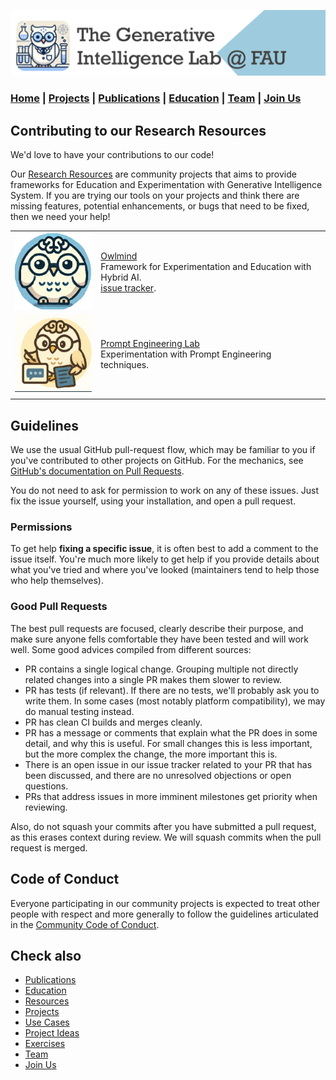 ![GeniLab-banner](./images/genilab-banner.png)

### [Home](README.md) | [Projects](PROJECTS.md) | [Publications](KNOWLEDGE.md#publications) | [Education](KNOWLEDGE.md#education) | [Team](PEOPLE.md) |  [Join Us](JOIN.md)


## Contributing to our Research Resources

We'd love to have your contributions to our code!

Our [Research Resources](./PROJECTS.md#resources) are community projects that aims to provide frameworks for  Education and Experimentation with Generative Intelligence System. If you are trying our tools on your projects and think there are missing features, potential enhancements, or bugs that need to be fixed, then we need your help!


| | | 
| :-: | :- |  
| ![](./images/docs/owlmind-icon-small.png) | [Owlmind](https://github.com/genilab-fau/owlmind) <br/> Framework for Experimentation and Education with Hybrid AI. <br/> [issue tracker](https://github.com/genilab-fau/owlmind/issues). |
| ![](./images/docs/prompt-icon-small.png)  | [Prompt Engineering Lab](https://github.com/genilab-fau/prompt-eng) <br/> Experimentation with Prompt Engineering techniques. | 
| | | | 



## Guidelines

We use the usual GitHub pull-request flow, which may be familiar to you if you've contributed to other projects on GitHub.  For the mechanics,
see [GitHub's documentation on Pull Requests](https://help.github.com/articles/using-pull-requests/).

You do not need to ask for permission to work on any of these issues. Just fix the issue yourself, using your installation, and open a pull request.

### Permissions  

To get help **fixing a specific issue**, it is often best to add a comment to the issue itself. You're much more likely to get help if you provide details about what you've tried and where you've looked (maintainers tend to help those who help themselves). 

### Good Pull Requests

The best pull requests are focused, clearly describe their purpose, and make sure
anyone fells comfortable they have been  tested and will work well. 
Some good advices compiled from different sources:

* PR contains a single logical change. Grouping multiple not directly related changes 
into a single PR makes them slower to review.
* PR has tests (if relevant). If there are no tests, we'll probably ask you to write them. 
In some cases (most notably platform compatibility), we may do manual testing instead.
* PR has clean CI builds and merges cleanly.
* PR has a message or comments that explain what the PR does in some detail, and why this 
is useful. For small changes this is less important, but the more complex the change, 
the more important this is.
* There is an open issue in our issue tracker related to your PR that has been discussed, and there are no unresolved objections or open questions. 
* PRs that address issues in more imminent milestones get priority when reviewing.

Also, do not squash your commits after you have submitted a pull request, as this
erases context during review. We will squash commits when the pull request is merged.

## Code of Conduct

Everyone participating in our community projects is expected to treat other people with respect and more generally to follow the guidelines articulated in the  [Community Code of Conduct](https://www.python.org/psf/codeofconduct/).

## Check also
* [Publications](KNOWLEDGE.md#publications)
* [Education](KNOWLEDGE.md#education)
* [Resources](PROJECTS.md#resources)
* [Projects](PROJECTS.md)
* [Use Cases](PROJECTS.md#use-cases)
* [Project Ideas](JOIN.md#project-ideas)
* [Exercises](EXERCISES.md)
* [Team](PEOPLE.md)
* [Join Us](JOIN.md)
  